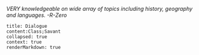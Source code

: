 *VERY knowledgeable on wide array of topics including history, geography and languages. -R-Zero*

```query
title: Dialogue
content:Class;Savant
collapsed: true
context: true
renderMarkdown: true
```